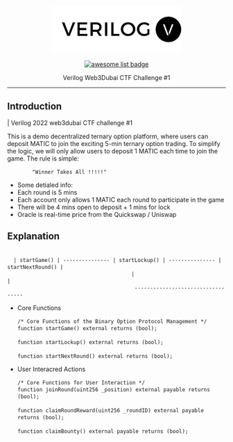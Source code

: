 <div align="center">
  <img alt="verilog logo" src="https://raw.githubusercontent.com/Verilog-Solutions/.github/main/assets/verilog-logo.svg" width="300"  />
  <p align="center">
    <a href="https://github.com/sindresorhus/awesome">
      <img alt="awesome list badge" src="https://cdn.rawgit.com/sindresorhus/awesome/d7305f38d29fed78fa85652e3a63e154dd8e8829/media/badge.svg">
    </a>
  </p>

  <p align="center">Verilog Web3Dubai CTF Challenge #1 </p>

</div>

---
## Introduction
| Verilog 2022 web3dubai CTF challenge #1
  
  This is a demo decentralized ternary option platform, where users can deposit MATIC
  to join the exciting 5-min ternary option trading. To simplify the logic, we will
  only allow users to deposit 1 MATIC each time to join the game. The rule is simple:

  
            "Winner Takes All !!!!!" 

  
  - Some detialed info:
  - Each round is 5 mins
  - Each account only allows 1 MATIC each round to participate in the game
  - There will be 4 mins open to deposit + 1 mins for lock
  - Oracle is real-time price from the Quickswap / Uniswap


## Explanation

```solidity

  | startGame() | --------------- | startLockup() | --------------- | startNextRound() |
                                        |                                  |
                                         ----------------------------------

```

- Core Functions

  ```solidity
  /* Core Functions of the Binary Option Protocol Management */
  function startGame() external returns (bool);
  
  function startLockup() external returns (bool);
  
  function startNextRound() external returns (bool);
  ```

- User Interacred Actions
  ```solidity
  /* Core Functions for User Interaction */
  function joinRound(uint256 _position) external payable returns (bool);

  function claimRoundReward(uint256 _roundID) external payable returns (bool);

  function claimBounty() external payable returns (bool);
  ```



